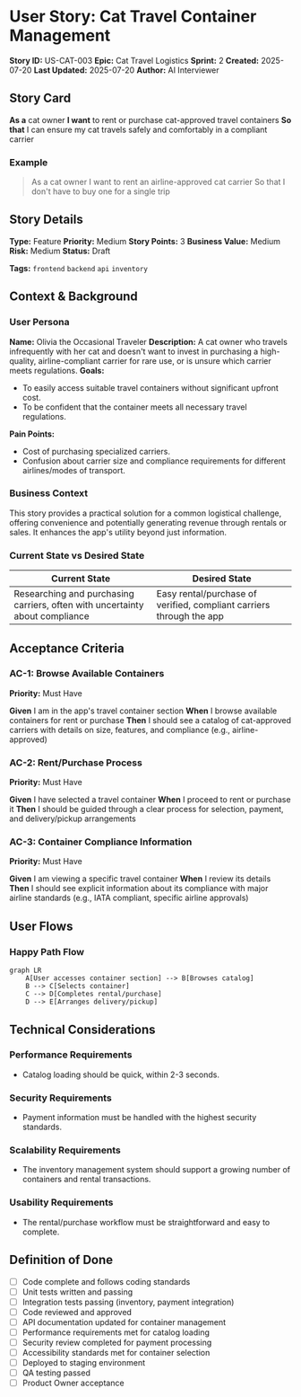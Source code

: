 # User Story: Cat Travel Container Management

**Story ID:** US-CAT-003
**Epic:** Cat Travel Logistics
**Sprint:** 2
**Created:** 2025-07-20
**Last Updated:** 2025-07-20
**Author:** AI Interviewer

## Story Card

**As a** cat owner
**I want** to rent or purchase cat-approved travel containers
**So that** I can ensure my cat travels safely and comfortably in a compliant carrier

### Example
> As a cat owner
> I want to rent an airline-approved cat carrier
> So that I don't have to buy one for a single trip

## Story Details

**Type:** Feature
**Priority:** Medium
**Story Points:** 3
**Business Value:** Medium
**Risk:** Medium
**Status:** Draft

**Tags:** `frontend` `backend` `api` `inventory`

## Context & Background

### User Persona
**Name:** Olivia the Occasional Traveler
**Description:** A cat owner who travels infrequently with her cat and doesn't want to invest in purchasing a high-quality, airline-compliant carrier for rare use, or is unsure which carrier meets regulations.
**Goals:**
- To easily access suitable travel containers without significant upfront cost.
- To be confident that the container meets all necessary travel regulations.

**Pain Points:**
- Cost of purchasing specialized carriers.
- Confusion about carrier size and compliance requirements for different airlines/modes of transport.

### Business Context
This story provides a practical solution for a common logistical challenge, offering convenience and potentially generating revenue through rentals or sales. It enhances the app's utility beyond just information.

### Current State vs Desired State
| Current State | Desired State |
|--------------|---------------|
| Researching and purchasing carriers, often with uncertainty about compliance | Easy rental/purchase of verified, compliant carriers through the app |

## Acceptance Criteria

### AC-1: Browse Available Containers
**Priority:** Must Have

**Given** I am in the app's travel container section
**When** I browse available containers for rent or purchase
**Then** I should see a catalog of cat-approved carriers with details on size, features, and compliance (e.g., airline-approved)

### AC-2: Rent/Purchase Process
**Priority:** Must Have

**Given** I have selected a travel container
**When** I proceed to rent or purchase it
**Then** I should be guided through a clear process for selection, payment, and delivery/pickup arrangements

### AC-3: Container Compliance Information
**Priority:** Must Have

**Given** I am viewing a specific travel container
**When** I review its details
**Then** I should see explicit information about its compliance with major airline standards (e.g., IATA compliant, specific airline approvals)

## User Flows

### Happy Path Flow
```mermaid
graph LR
    A[User accesses container section] --> B[Browses catalog]
    B --> C[Selects container]
    C --> D[Completes rental/purchase]
    D --> E[Arranges delivery/pickup]
```

## Technical Considerations

### Performance Requirements
- Catalog loading should be quick, within 2-3 seconds.

### Security Requirements
- Payment information must be handled with the highest security standards.

### Scalability Requirements
- The inventory management system should support a growing number of containers and rental transactions.

### Usability Requirements
- The rental/purchase workflow must be straightforward and easy to complete.

## Definition of Done

- [ ] Code complete and follows coding standards
- [ ] Unit tests written and passing
- [ ] Integration tests passing (inventory, payment integration)
- [ ] Code reviewed and approved
- [ ] API documentation updated for container management
- [ ] Performance requirements met for catalog loading
- [ ] Security review completed for payment processing
- [ ] Accessibility standards met for container selection
- [ ] Deployed to staging environment
- [ ] QA testing passed
- [ ] Product Owner acceptance
